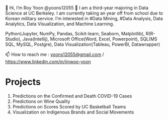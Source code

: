 👋 Hi, I’m Roy Yoon @yoons12055 👀 I am a third-year majoring in Data Science at UC Berkeley. I am currently taking an year off from school due to Korean military service. I’m interested in #Data Mining, #Data Analysis, Data Analytics, Data Visualization, and Machine Learning.

Python(Jupyter, NumPy, Pandas, Scikit-learn, Seaborn, Matplotlib), R(R-Studio), Java(Intellij), Microsoft Office(Word, Excel, Powerpoint), SQL(MS SQL, MySQL, Postgre), Data Visualization(Tableau, PowerBI, Datawrapper)

📫 How to reach me : yoons12055@gmail.com / https://www.linkedin.com/in/jinwoo-yoon

# Projects
1. Predictions on the Confirmed and Death COVID-19 Cases
2. Predictions on Wine Quality
3. Predictions on Scores Scored by UC Basketball Teams
4. Visualization on Indigenous Brands and Social Movements
